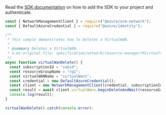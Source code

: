 Read the [SDK documentation](https://github.com/Azure/azure-sdk-for-js/blob/%40azure%2Farm-network_28.0.0/sdk/network/arm-network/README.md) on how to add the SDK to your project and authenticate.

```javascript
const { NetworkManagementClient } = require("@azure/arm-network");
const { DefaultAzureCredential } = require("@azure/identity");

/**
 * This sample demonstrates how to Deletes a VirtualWAN.
 *
 * @summary Deletes a VirtualWAN.
 * x-ms-original-file: specification/network/resource-manager/Microsoft.Network/stable/2021-08-01/examples/VirtualWANDelete.json
 */
async function virtualWanDelete() {
  const subscriptionId = "subid";
  const resourceGroupName = "rg1";
  const virtualWANName = "virtualWan1";
  const credential = new DefaultAzureCredential();
  const client = new NetworkManagementClient(credential, subscriptionId);
  const result = await client.virtualWans.beginDeleteAndWait(resourceGroupName, virtualWANName);
  console.log(result);
}

virtualWanDelete().catch(console.error);
```
